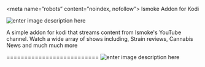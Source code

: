 <meta name=”robots” content=”noindex, nofollow”>
Ismoke Addon for Kodi

![enter image description here](http://www.ismokemag.co.uk/wp-content/uploads/2017/02/logo-retina.png)


A simple addon for kodi that streams content from Ismoke's YouTube channel. Watch a wide array of shows including, Strain reviews, Cannabis News and much much more 


==========================
![enter image description here](http://www.ismokemag.co.uk/wp-content/uploads/2017/09/screen-grab-13.jpg)

